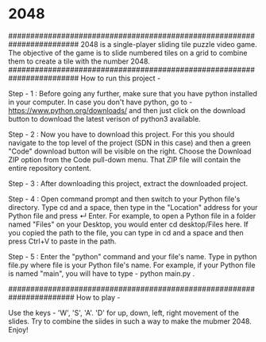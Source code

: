 # 2048
########################################################################
2048 is a single-player sliding tile puzzle video game.
The objective of the game is to slide numbered tiles on a grid to combine them to create a tile with the number 2048.
########################################################################
How to run this project - 

Step - 1 : 
Before going any further, make sure that you have python installed in your computer. In case you don't have python, go to - https://www.python.org/downloads/ and then just click on the download button to download the latest verison of python3 available.

Step - 2 :
Now you have to download this project. For this you should navigate to the top level of the project (SDN in this case) and then a green "Code" download button will be visible on the right. Choose the Download ZIP option from the Code pull-down menu. That ZIP file will contain the entire repository content.

Step - 3 :
After downloading this project, extract the downloaded project.

Step - 4 :
Open command prompt and then switch to your Python file's directory. Type cd and a space, then type in the "Location" address for your Python file and press ↵ Enter.
For example, to open a Python file in a folder named "Files" on your Desktop, you would enter cd desktop/Files here.
If you copied the path to the file, you can type in cd and a space and then press Ctrl+V to paste in the path.

Step - 5 : 
Enter the "python" command and your file's name. Type in python file.py where file is your Python file's name.
For example, if your Python file is named "main", you will have to type - python main.py .

#######################################################################
How to play - 

Use the keys - 'W', 'S', 'A'. 'D' for up, down, left, right movement of the slides.
Try to combine the siides in such a way to make the mubmer 2048.
Enjoy!
